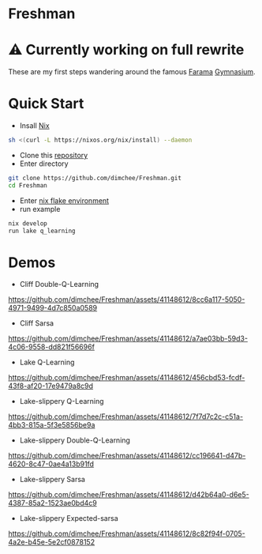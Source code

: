 # Freshman 

# ⚠ Currently working on full rewrite

These are my first steps wandering around the famous 
[Farama](https://farama.org/) [Gymnasium](https://gymnasium.farama.org/).

# Quick Start

- Insall [Nix](https://nixos.org/download)
```sh
sh <(curl -L https://nixos.org/nix/install) --daemon
```
- Clone this [repository](https://github.com/dimchee/Freshman.git)
- Enter directory
```sh
git clone https://github.com/dimchee/Freshman.git
cd Freshman
```
- Enter [nix flake environment](https://nixos.wiki/wiki/Flakes)
- run example
```sh
nix develop
run lake q_learning
```

# Demos
- Cliff Double-Q-Learning

https://github.com/dimchee/Freshman/assets/41148612/8cc6a117-5050-4971-9499-4d7c850a0589
- Cliff Sarsa
  
https://github.com/dimchee/Freshman/assets/41148612/a7ae03bb-59d3-4c06-9558-dd821f56696f
- Lake Q-Learning
  
https://github.com/dimchee/Freshman/assets/41148612/456cbd53-fcdf-43f8-af20-17e9479a8c9d
- Lake-slippery Q-Learning
  
https://github.com/dimchee/Freshman/assets/41148612/7f7d7c2c-c51a-4bb3-815a-5f3e5856be9a
- Lake-slippery Double-Q-Learning
  
https://github.com/dimchee/Freshman/assets/41148612/cc196641-d47b-4620-8c47-0ae4a13b91fd
- Lake-slippery Sarsa
  
https://github.com/dimchee/Freshman/assets/41148612/d42b64a0-d6e5-4387-85a2-1523ae0bd4c9
- Lake-slippery Expected-sarsa
  
https://github.com/dimchee/Freshman/assets/41148612/8c82f94f-0705-4a2e-b45e-5e2cf0878152

